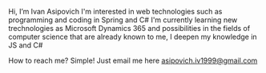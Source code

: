 Hi, I’m Ivan Asipovich
I'm interested in web technologies such as programming and coding in Spring and C#
I'm currently learning new trechnologies as Microsoft Dynamics 365 and possibilities in the fields of computer science that are already known to me, I deepen my knowledge in JS and C#

How to reach me? Simple! Just email me here asipovich.iv1999@gmail.com
